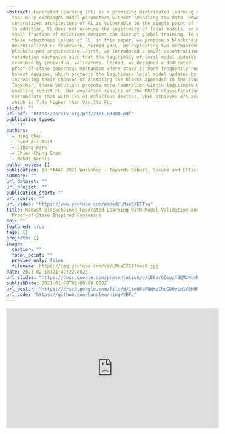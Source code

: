 ```yaml
---
abstract: Federated learning (FL) is a promising distributed learning solution
  that only exchanges model parameters without revealing raw data. However, the
  centralized architecture of FL is vulnerable to the single point of failure.
  In addition, FL does not examine the legitimacy of local models, so even a
  small fraction of malicious devices can disrupt global training. To resolve
  these robustness issues of FL, in this paper, we propose a blockchain-based
  decentralized FL framework, termed VBFL, by exploiting two mechanisms in a
  blockchained architecture. First, we introduced a novel decentralized
  validation mechanism such that the legitimacy of local model updates is
  examined by individual validators. Second, we designed a dedicated
  proof-of-stake consensus mechanism where stake is more frequently rewarded to
  honest devices, which protects the legitimate local model updates by
  increasing their chances of dictating the blocks appended to the blockchain.
  Together, these solutions promote more federation within legitimate devices,
  enabling robust FL. Our emulation results of the MNIST classification
  corroborate that with 15% of malicious devices, VBFL achieves 87% accuracy,
  which is 7.4x higher than Vanilla FL.
slides: ""
url_pdf: "https://arxiv.org/pdf/2101.03300.pdf"
publication_types:
  - "1"
authors:
  - Hang Chen
  - Syed Ali Asif
  - Jihong Park
  - Chien-Chung Shen
  - Mehdi Bennis
author_notes: []
publication: In *AAAI 2021 Workshop - Towards Robust, Secure and Efficient Machine Learning*
summary: ""
url_dataset: ""
url_project: ""
publication_short: ""
url_source: ""
url_video: "https://www.youtube.com/embed/LMseEXEITvw"
title: Robust Blockchained Federated Learning with Model Validation and
  Proof-of-Stake Inspired Consensus
doi: ""
featured: true
tags: []
projects: []
image:
  caption: ""
  focal_point: ""
  preview_only: false
  filename: https://img.youtube.com/vi/LMseEXEITvw/0.jpg
date: 2021-02-18T21:42:22.802Z
url_slides: "https://docs.google.com/presentation/d/1E6arGCspzfSQMzWcmR7qqDXIeE9DWbbV-xC-hXAeEhU/edit?usp=sharing"
publishDate: 2021-01-09T00:00:00.000Z
url_poster: "https://drive.google.com/file/d/1tmO6bFUWXzIhcGD0yLo1V0HHKk2u6gGk/view?usp=sharing"
url_code: "https://github.com/hanglearning/VBFL"
---
```


<iframe width="560" height="315" src="https://www.youtube.com/embed/LMseEXEITvw" frameborder="0" allow="accelerometer; autoplay; clipboard-write; encrypted-media; gyroscope; picture-in-picture" allowfullscreen></iframe>
